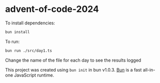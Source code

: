 # advent-of-code-2024

To install dependencies:

```bash
bun install
```

To run:

```bash
bun run ./src/day1.ts
```

Change the name of the file for each day to see the results logged

This project was created using `bun init` in bun v1.0.3. [Bun](https://bun.sh) is a fast all-in-one JavaScript runtime.

